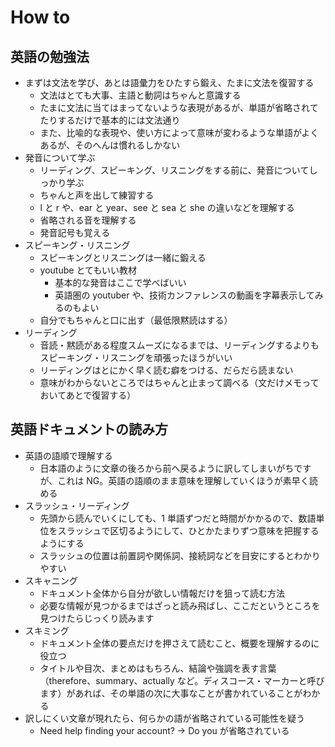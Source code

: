 # How to

## 英語の勉強法

- まずは文法を学び、あとは語彙力をひたすら鍛え、たまに文法を復習する
  - 文法はとても大事、主語と動詞はちゃんと意識する
  - たまに文法に当てはまってないような表現があるが、単語が省略されてたりするだけで基本的には文法通り
  - また、比喩的な表現や、使い方によって意味が変わるような単語がよくあるが、そのへんは慣れるしかない
- 発音について学ぶ
  - リーディング、スピーキング、リスニングをする前に、発音についてしっかり学ぶ
  - ちゃんと声を出して練習する
  - l と r や、ear と year、see と sea と she の違いなどを理解する
  - 省略される音を理解する
  - 発音記号も覚える
- スピーキング・リスニング
  - スピーキングとリスニングは一緒に鍛える
  - youtube とてもいい教材
    - 基本的な発音はここで学べばいい
    - 英語圏の youtuber や、技術カンファレンスの動画を字幕表示してみるのもよい
  - 自分でもちゃんと口に出す（最低限黙読はする）
- リーディング
  - 音読・黙読がある程度スムーズになるまでは、リーディングするよりもスピーキング・リスニングを頑張ったほうがいい
  - リーディングはとにかく早く読む癖をつける、だらだら読まない
  - 意味がわからないところではちゃんと止まって調べる（文だけメモっておいてあとで復習する）

## 英語ドキュメントの読み方

- 英語の語順で理解する
  - 日本語のように文章の後ろから前へ戻るように訳してしまいがちですが、これは NG。英語の語順のまま意味を理解していくほうが素早く読める
- スラッシュ・リーディング
  - 先頭から読んでいくにしても、1 単語ずつだと時間がかかるので、数語単位をスラッシュで区切るようにして、ひとかたまりずつ意味を把握するようにする
  - スラッシュの位置は前置詞や関係詞、接続詞などを目安にするとわかりやすい
- スキャニング
  - ドキュメント全体から自分が欲しい情報だけを狙って読む方法
  - 必要な情報が見つかるまではざっと読み飛ばし、ここだというところを見つけたらじっくり読みます
- スキミング
  - ドキュメント全体の要点だけを押さえて読むこと、概要を理解するのに役立つ
  - タイトルや目次、まとめはもちろん、結論や強調を表す言葉（therefore、summary、actually など。ディスコース・マーカーと呼びます）があれば、その単語の次に大事なことが書かれていることがわかる
- 訳しにくい文章が現れたら、何らかの語が省略されている可能性を疑う
  - Need help finding your account? -> Do you が省略されている
